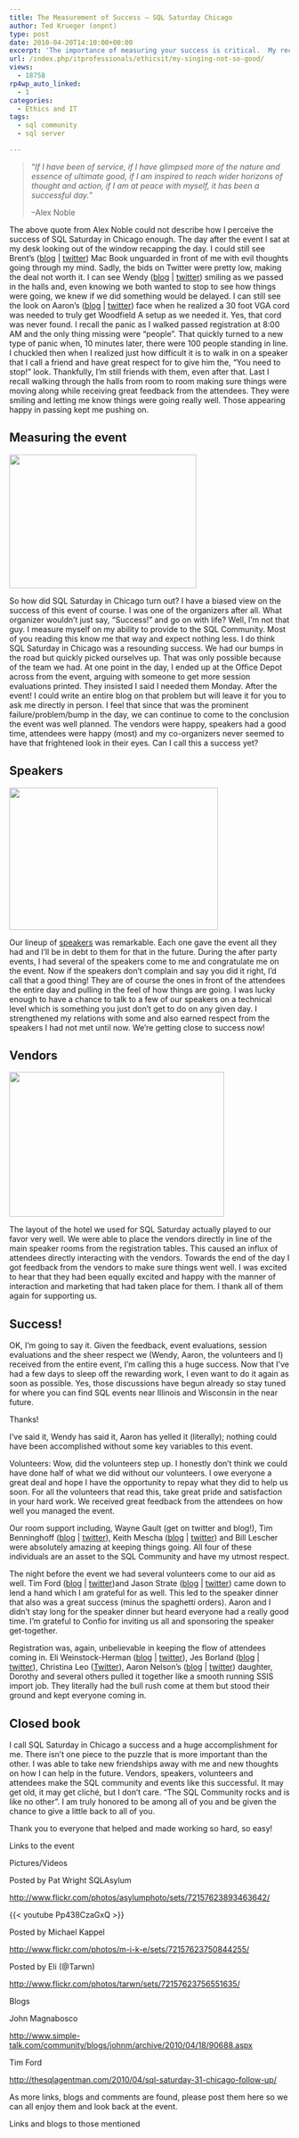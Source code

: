 ```yaml
---
title: The Measurement of Success – SQL Saturday Chicago
author: Ted Krueger (onpnt)
type: post
date: 2010-04-20T14:10:00+00:00
excerpt: 'The importance of measuring your success is critical.  My recent community efforts gave me the opportuntiy to once again put myself under the gun and measure if I can succeed in teh SQL Community.'
url: /index.php/itprofessionals/ethicsit/my-singing-not-so-good/
views:
  - 18758
rp4wp_auto_linked:
  - 1
categories:
  - Ethics and IT
tags:
  - sql community
  - sql server

---
```

> &#8220;_If I have been of service, if I have glimpsed more of the nature and essence of ultimate good, if I am inspired to reach wider horizons of thought and action, if I am at peace with myself, it has been a successful day._&#8221;
> 
> &#8211;Alex Noble

The above quote from Alex Noble could not describe how I perceive the success of SQL Saturday in Chicago enough. The day after the event I sat at my desk looking out of the window recapping the day. I could still see Brent&#8217;s ([blog][1] | [twitter][2]) Mac Book unguarded in front of me with evil thoughts going through my mind. Sadly, the bids on Twitter were pretty low, making the deal not worth it. I can see Wendy ([blog][3] | [twitter][4]) smiling as we passed in the halls and, even knowing we both wanted to stop to see how things were going, we knew if we did something would be delayed. I can still see the look on Aaron’s ([blog][5] | [twitter][6]) face when he realized a 30 foot VGA cord was needed to truly get Woodfield A setup as we needed it. Yes, that cord was never found. I recall the panic as I walked passed registration at 8:00 AM and the only thing missing were &#8220;people&#8221;. That quickly turned to a new type of panic when, 10 minutes later, there were 100 people standing in line. I chuckled then when I realized just how difficult it is to walk in on a speaker that I call a friend and have great respect for to give him the, “You need to stop!” look. Thankfully, I’m still friends with them, even after that. Last I recall walking through the halls from room to room making sure things were moving along while receiving great feedback from the attendees. They were smiling and letting me know things were going really well. Those appearing happy in passing kept me pushing on. 

## Measuring the event

<div class="image_block">
  <img src="/wp-content/uploads/blogs/ITProfessionals/success_1.gif" alt="" title="" width="336" height="240" align="middle" />
</div>

So how did SQL Saturday in Chicago turn out? I have a biased view on the success of this event of course. I was one of the organizers after all. What organizer wouldn’t just say, “Success!” and go on with life? Well, I’m not that guy. I measure myself on my ability to provide to the SQL Community. Most of you reading this know me that way and expect nothing less. I do think SQL Saturday in Chicago was a resounding success. We had our bumps in the road but quickly picked ourselves up. That was only possible because of the team we had. At one point in the day, I ended up at the Office Depot across from the event, arguing with someone to get more session evaluations printed. They insisted I said I needed them Monday. After the event! I could write an entire blog on that problem but will leave it for you to ask me directly in person. I feel that since that was the prominent failure/problem/bump in the day, we can continue to come to the conclusion the event was well planned. The vendors were happy, speakers had a good time, attendees were happy (most) and my co-organizers never seemed to have that frightened look in their eyes. Can I call this a success yet? 

## Speakers

<div class="image_block">
  <img src="/wp-content/uploads/blogs/ITProfessionals/success_2.gif" alt="" title="" width="375" height="255" align="middle" />
</div>

Our lineup of [speakers][7] was remarkable. Each one gave the event all they had and I’ll be in debt to them for that in the future. During the after party events, I had several of the speakers come to me and congratulate me on the event. Now if the speakers don’t complain and say you did it right, I’d call that a good thing! They are of course the ones in front of the attendees the entire day and pulling in the feel of how things are going. I was lucky enough to have a chance to talk to a few of our speakers on a technical level which is something you just don’t get to do on any given day. I strengthened my relations with some and also earned respect from the speakers I had not met until now. We’re getting close to success now!

## Vendors

<div class="image_block">
  <img src="/wp-content/uploads/blogs/ITProfessionals/success_3.gif" alt="" title="" width="386" height="260" align="middle" />
</div>

The layout of the hotel we used for SQL Saturday actually played to our favor very well. We were able to place the vendors directly in line of the main speaker rooms from the registration tables. This caused an influx of attendees directly interacting with the vendors. Towards the end of the day I got feedback from the vendors to make sure things went well. I was excited to hear that they had been equally excited and happy with the manner of interaction and marketing that had taken place for them. I thank all of them again for supporting us. 

## Success!

OK, I’m going to say it. Given the feedback, event evaluations, session evaluations and the sheer respect we (Wendy, Aaron, the volunteers and I) received from the entire event, I’m calling this a huge success. Now that I’ve had a few days to sleep off the rewarding work, I even want to do it again as soon as possible. Yes, those discussions have begun already so stay tuned for where you can find SQL events near Illinois and Wisconsin in the near future.
  

  
Thanks!
  

  
I’ve said it, Wendy has said it, Aaron has yelled it (literally); nothing could have been accomplished without some key variables to this event.
  

  
Volunteers: Wow, did the volunteers step up. I honestly don’t think we could have done half of what we did without our volunteers. I owe everyone a great deal and hope I have the opportunity to repay what they did to help us soon. For all the volunteers that read this, take great pride and satisfaction in your hard work. We received great feedback from the attendees on how well you managed the event.
  

  
Our room support including, Wayne Gault (get on twitter and blog!), Tim Benninghoff ([blog][8] | [twitter][9]), Keith Mescha ([blog][10] | [twitter][11]) and Bill Lescher were absolutely amazing at keeping things going. All four of these individuals are an asset to the SQL Community and have my utmost respect. 

The night before the event we had several volunteers come to our aid as well. Tim Ford ([blog][12] | [twitter][13])and Jason Strate ([blog][14] | [twitter][15]) came down to lend a hand which I am grateful for as well. This led to the speaker dinner that also was a great success (minus the spaghetti orders). Aaron and I didn’t stay long for the speaker dinner but heard everyone had a really good time. I’m grateful to Confio for inviting us all and sponsoring the speaker get-together. 

Registration was, again, unbelievable in keeping the flow of attendees coming in. Eli Weinstock-Herman ([blog][16] | [twitter][17]), Jes Borland ([blog][18] | [twitter][19]), Christina Leo ([Twitter][20]), Aaron Nelson’s ([blog][21] | [twitter][22]) daughter, Dorothy and several others pulled it together like a smooth running SSIS import job. They literally had the bull rush come at them but stood their ground and kept everyone coming in. 

## Closed book

I call SQL Saturday in Chicago a success and a huge accomplishment for me. There isn’t one piece to the puzzle that is more important than the other. I was able to take new friendships away with me and new thoughts on how I can help in the future. Vendors, speakers, volunteers and attendees make the SQL community and events like this successful. It may get old, it may get cliché, but I don’t care. “The SQL Community rocks and is like no other”. I am truly honored to be among all of you and be given the chance to give a little back to all of you. 

Thank you to everyone that helped and made working so hard, so easy!

Links to the event

Pictures/Videos
  
Posted by Pat Wright SQLAsylum
  
http://www.flickr.com/photos/asylumphoto/sets/72157623893463642/
  
{{< youtube Pp438CzaGxQ >}}

Posted by Michael Kappel
  
http://www.flickr.com/photos/m-i-k-e/sets/72157623750844255/

Posted by Eli (@Tarwn)
  
http://www.flickr.com/photos/tarwn/sets/72157623756551635/

Blogs
  
John Magnabosco
  
http://www.simple-talk.com/community/blogs/johnm/archive/2010/04/18/90688.aspx
  
Tim Ford
  
http://thesqlagentman.com/2010/04/sql-saturday-31-chicago-follow-up/

As more links, blogs and comments are found, please post them here so we can all enjoy them and look back at the event.

Links and blogs to those mentioned

 [1]: http://www.brentozar.com/
 [2]: http://twitter.com/brento
 [3]: http://wendyverse.blogspot.com/
 [4]: http://twitter.com/wendy_dance
 [5]: http://www.aaronlowe.net/
 [6]: http://twitter.com/Vendoran
 [7]: http://www.sqlsaturday.com/31/schedule.aspx
 [8]: http://vsteamsystemcentral.com/cs21/blogs/timbenninghoff/default.aspx
 [9]: http://twitter.com/bugboi
 [10]: http://kmescha.wordpress.com/
 [11]: http://www.twitter.com/kmescha
 [12]: http://thesqlagentman.com/
 [13]: http://twitter.com/sqlagentman
 [14]: http://www.jasonstrate.com/
 [15]: http://twitter.com/stratesql
 [16]: /index.php/All/?disp=authdir&author=9
 [17]: http://twitter.com/tarwn
 [18]: http://jesborland.wordpress.com/
 [19]: http://twitter.com/grrl_geek
 [20]: http://twitter.com/christinaleo
 [21]: http://sqlvariant.com/wordpress/
 [22]: http://twitter.com/sqlvariant
